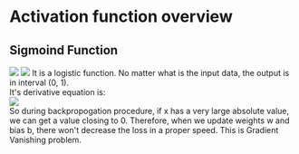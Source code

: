 # Activation function overview

## Sigmoind Function
  ![](https://github.com/Jun-Liu-291/Note-of-DL/blob/master/Deep-Learning-Basis/Activation-Function/img/sigmoid.PNG)
  ![](https://upload.wikimedia.org/wikipedia/commons/thumb/8/88/Logistic-curve.svg/1024px-Logistic-curve.svg.png)
  It is a logistic function. No matter what is the input data, the output is in interval (0, 1). <br> It's derivative equation is:<br>
  ![](https://github.com/Jun-Liu-291/Note-of-DL/blob/master/Deep-Learning-Basis/Activation-Function/img/derevitive%20sigmoid.PNG)<br>
  So during backpropogation procedure, if x has a very large absolute value, we can get a value closing to 0. Therefore, when we update weights w and bias b, there won't decrease the loss in a proper speed. This is Gradient Vanishing problem.
## 
